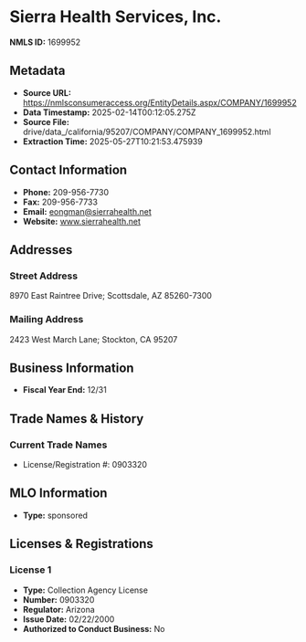 # Sierra Health Services, Inc.

**NMLS ID:** 1699952

## Metadata
- **Source URL:** https://nmlsconsumeraccess.org/EntityDetails.aspx/COMPANY/1699952
- **Data Timestamp:** 2025-02-14T00:12:05.275Z
- **Source File:** drive/data_/california/95207/COMPANY/COMPANY_1699952.html
- **Extraction Time:** 2025-05-27T10:21:53.475939

## Contact Information
- **Phone:** 209-956-7730
- **Fax:** 209-956-7733
- **Email:** eongman@sierrahealth.net
- **Website:** www.sierrahealth.net

## Addresses
### Street Address
8970 East Raintree Drive; Scottsdale, AZ 85260-7300

### Mailing Address
2423 West March Lane; Stockton, CA 95207

## Business Information
- **Fiscal Year End:** 12/31

## Trade Names & History
### Current Trade Names
- License/Registration #: 0903320

## MLO Information
- **Type:** sponsored

## Licenses & Registrations

### License 1
- **Type:** Collection Agency License
- **Number:** 0903320
- **Regulator:** Arizona
- **Issue Date:** 02/22/2000
- **Authorized to Conduct Business:** No
